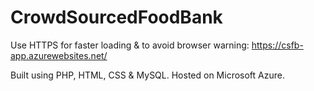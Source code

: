 # CrowdSourcedFoodBank

Use HTTPS for faster loading & to avoid browser warning: https://csfb-app.azurewebsites.net/

Built using PHP, HTML, CSS & MySQL.
Hosted on Microsoft Azure.
